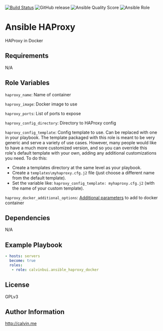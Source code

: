 [![Build Status](https://travis-ci.com/calvinbui/ansible-haproxy-docker.svg?branch=master)](https://travis-ci.com/calvinbui/ansible-haproxy-docker)
![GitHub release](https://img.shields.io/github/release/calvinbui/ansible-haproxy-docker.svg)
![Ansible Quality Score](https://img.shields.io/ansible/quality/42347.svg)
![Ansible Role](https://img.shields.io/ansible/role/d/42347.svg)

# Ansible HAProxy

HAProxy in Docker

##  Requirements

N/A

## Role Variables

`haproxy_name`: Name of container

`haproxy_image`: Docker image to use

`haproxy_ports`: List of ports to expose

`haproxy_config_directory`: Directory to HAProxy config

`haproxy_config_template`: Config template to use. Can be replaced with one in your playbook. The template packaged with this role is meant to be very generic and serve a variety of use cases. However, many people would like to have a much more customized version, and so you can override this role's default template with your own, adding any additional customizations you need. To do this:

- Create a templates directory at the same level as your playbook.
- Create a `templates\myhaproxy.cfg.j2` file (just choose a different name from the default template).
- Set the variable like: `haproxy_config_template: myhaproxy.cfg.j2` (with the name of your custom template).

`haproxy_docker_additional_options`: [Additional parameters](https://docs.ansible.com/ansible/latest/modules/docker_container_module.html) to add to docker container

## Dependencies

N/A

## Example Playbook

```yaml
- hosts: servers
  become: true
  roles:
   - role: calvinbui.ansible_haproxy_docker
```

## License

GPLv3

## Author Information

http://calvin.me
